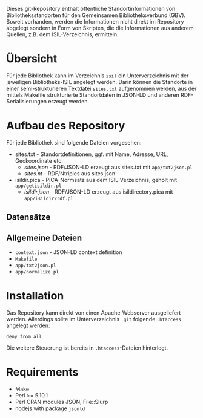 Dieses git-Repository enthält öffentliche Standortinformationen von
Bibliotheksstandorten für den Gemeinsamen Bibliotheksverbund (GBV).  Soweit
vorhanden, werden die Informationen nicht direkt im Repository abgelegt
sondern in Form von Skripten, die die Informationen aus anderem Quellen,
z.B. dem ISIL-Verzeichnis, ermitteln.

# Übersicht

Für jede Bibliothek kann im Verzeichnis `isil` ein Unterverzeichnis mit der
jeweiligen Bibliotheks-ISIL angelegt werden. Darin können die Standorte in
einer semi-strukturieren Textdatei `sites.txt` aufgenommen werden, aus der
mittels Makefile strukturierte Standortdaten in JSON-LD und anderen
RDF-Serialisierungen erzeugt werden.

# Aufbau des Repository

Für jede Bibliothek sind folgende Dateien vorgesehen:

* sites.txt - Standortdefinitionen, ggf. mit Name, Adresse, URL, Geokoordinate etc.
  * *sites.json* - RDF/JSON-LD erzeugt aus sites.txt mit `app/txt2json.pl`
  * *sites.nt*   - RDF/Ntriples aus sites.json
* isildir.pica - PICA-Normsatz aus dem ISIL-Verzeichnis, geholt mit `app/getisildir.pl` 
  * *isildir.json* - RDF/JSON-LD erzeugt aus isildirectory.pica mit `app/isildir2rdf.pl`

## Datensätze
## Allgemeine Dateien

* `context.json` - JSON-LD context definition
* `Makefile` 
* `app/txt2json.pl`
* `app/normalize.pl`

# Installation

Das Repository kann direkt von einen Apache-Webserver ausgeliefert werden.
Allerdings sollte im Unterverzeichnis `.git` folgende `.htaccess` angelegt
werden:

    deny from all

Die weitere Steuerung ist bereits in `.htaccess`-Dateien hinterlegt. 

# Requirements

* Make
* Perl >= 5.10.1
* Perl CPAN modules JSON, File::Slurp
* nodejs with package `jsonld`

